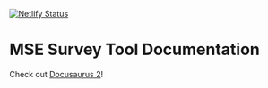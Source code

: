 [![Netlify Status](https://api.netlify.com/api/v1/badges/694c06b6-91fe-4ead-b1ad-76a08ecb0aff/deploy-status)](https://app.netlify.com/sites/clever-shockley-006eb4/deploys)

# MSE Survey Tool Documentation

Check out [Docusaurus 2](https://v2.docusaurus.io/)!
